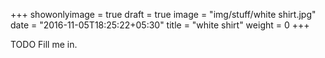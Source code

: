 +++
showonlyimage = true
draft = true
image = "img/stuff/white shirt.jpg"
date = "2016-11-05T18:25:22+05:30"
title = "white shirt"
weight = 0
+++

TODO Fill me in.


